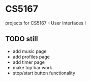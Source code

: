 # CS5167

projects for CS5167 - User Interfaces I

## TODO still

-   add music page
-   add profiles page
-   add timer page
-   make top bar work
-   stop/start button functionality
